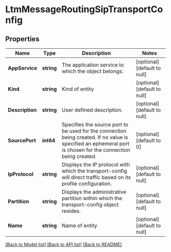 # LtmMessageRoutingSipTransportConfig

## Properties
Name | Type | Description | Notes
------------ | ------------- | ------------- | -------------
**AppService** | **string** | The application service to which the object belongs. | [optional] [default to null]
**Kind** | **string** | Kind of entity | [optional] [default to null]
**Description** | **string** | User defined description. | [optional] [default to null]
**SourcePort** | **int64** | Specifies the source port to be used for the connection being created. If no value is specified an ephemeral port is chosen for the connection being created. | [optional] [default to 0]
**IpProtocol** | **string** | Displays the IP protocol with which the transport-config will direct traffic based on its profile configuration. | [optional] [default to null]
**Partition** | **string** | Displays the administrative partition within which the transport-config object resides. | [optional] [default to null]
**Name** | **string** | Name of entity | [optional] [default to null]

[[Back to Model list]](../README.md#documentation-for-models) [[Back to API list]](../README.md#documentation-for-api-endpoints) [[Back to README]](../README.md)


